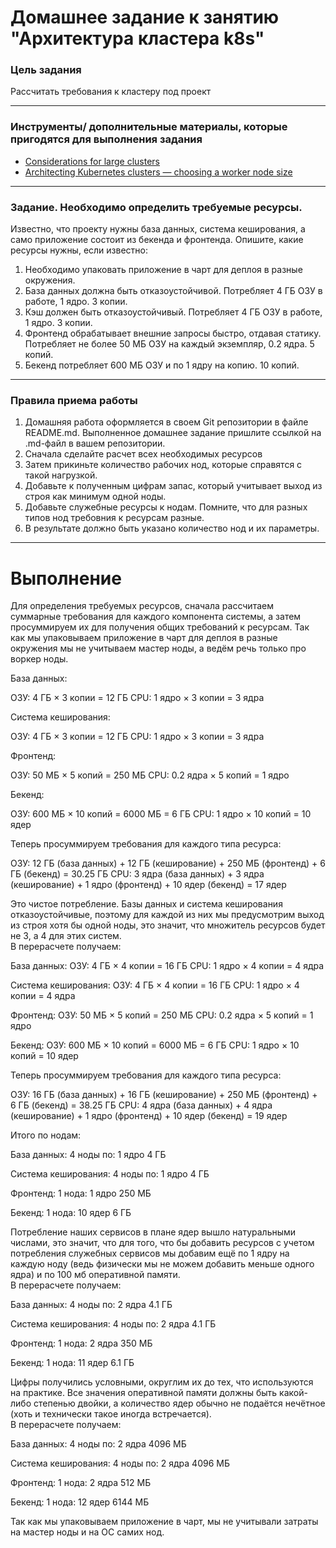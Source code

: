 # Домашнее задание к занятию "Архитектура кластера k8s"

### Цель задания

Рассчитать требования к кластеру под проект   

------

### Инструменты/ дополнительные материалы, которые пригодятся для выполнения задания

- [Considerations for large clusters](https://kubernetes.io/docs/setup/best-practices/cluster-large/)
- [Architecting Kubernetes clusters — choosing a worker node size](https://learnk8s.io/kubernetes-node-size)

------

### Задание. Необходимо определить требуемые ресурсы. 
Известно, что проекту нужны база данных, система кеширования, а само приложение состоит из бекенда и фронтенда. Опишите, какие ресурсы нужны, если известно:

1. Необходимо упаковать приложение в чарт для деплоя в разные окружения. 
2. База данных должна быть отказоустойчивой. Потребляет 4 ГБ ОЗУ в работе, 1 ядро. 3 копии. 
3. Кэш должен быть отказоустойчивый. Потребляет 4 ГБ ОЗУ в работе, 1 ядро. 3 копии. 
4. Фронтенд обрабатывает внешние запросы быстро, отдавая статику. Потребляет не более 50 МБ ОЗУ на каждый экземпляр, 0.2 ядра. 5 копий. 
5. Бекенд потребляет 600 МБ ОЗУ и по 1 ядру на копию. 10 копий.

----

### Правила приема работы

1. Домашняя работа оформляется в своем Git репозитории в файле README.md. Выполненное домашнее задание пришлите ссылкой на .md-файл в вашем репозитории.
2. Сначала сделайте расчет всех необходимых ресурсов 
3. Затем прикиньте количество рабочих нод, которые справятся с такой нагрузкой. 
4. Добавьте к полученным цифрам запас, который учитывает выход из строя как минимум одной ноды. 
5. Добавьте служебные ресурсы к нодам. Помните, что для разных типов нод требовния к ресурсам разные. 
6. В результате должно быть указано количество нод и их параметры.

----
# Выполнение

Для определения требуемых ресурсов, сначала рассчитаем суммарные требования для каждого компонента системы, а затем просуммируем их для получения общих требований к ресурсам. Так как мы упаковываем приложение в чарт для деплоя в разные окружения мы не учитываем мастер ноды, а ведём речь только про воркер ноды.

База данных:

ОЗУ: 4 ГБ × 3 копии = 12 ГБ
CPU: 1 ядро × 3 копии = 3 ядра

Система кеширования:

ОЗУ: 4 ГБ × 3 копии = 12 ГБ
CPU: 1 ядро × 3 копии = 3 ядра

Фронтенд:

ОЗУ: 50 МБ × 5 копий = 250 МБ
CPU: 0.2 ядра × 5 копий = 1 ядро

Бекенд:

ОЗУ: 600 МБ × 10 копий = 6000 МБ = 6 ГБ
CPU: 1 ядро × 10 копий = 10 ядер

Теперь просуммируем требования для каждого типа ресурса:

ОЗУ: 12 ГБ (база данных) + 12 ГБ (кеширование) + 250 МБ (фронтенд) + 6 ГБ (бекенд) = 30.25 ГБ
CPU: 3 ядра (база данных) + 3 ядра (кеширование) + 1 ядро (фронтенд) + 10 ядер (бекенд) = 17 ядер

Это чистое потребление. Базы данных и система кеширования отказоустойчивые, поэтому для каждой из них мы предусмотрим выход из строя хотя бы одной ноды, это значит, что множитель ресурсов будет не 3, а 4 для этих систем.  
В перерасчете получаем:

База данных:
ОЗУ: 4 ГБ × 4 копии = 16 ГБ
CPU: 1 ядро × 4 копии = 4 ядра

Система кеширования:
ОЗУ: 4 ГБ × 4 копии = 16 ГБ
CPU: 1 ядро × 4 копии = 4 ядра

Фронтенд:
ОЗУ: 50 МБ × 5 копий = 250 МБ
CPU: 0.2 ядра × 5 копий = 1 ядро

Бекенд:
ОЗУ: 600 МБ × 10 копий = 6000 МБ = 6 ГБ
CPU: 1 ядро × 10 копий = 10 ядер

Теперь просуммируем требования для каждого типа ресурса:

ОЗУ: 16 ГБ (база данных) + 16 ГБ (кеширование) + 250 МБ (фронтенд) + 6 ГБ (бекенд) = 38.25 ГБ
CPU: 4 ядра (база данных) + 4 ядра (кеширование) + 1 ядро (фронтенд) + 10 ядер (бекенд) = 19 ядер

Итого по нодам:

База данных:
4 ноды по: 1 ядро 4 ГБ

Система кеширования:
4 ноды по: 1 ядро 4 ГБ

Фронтенд:
1 нода: 1 ядро 250 МБ

Бекенд:
1 нода: 10 ядер 6 ГБ

Потребление наших сервисов в плане ядер вышло натуральными числами, это значит, что для того, что бы добавить ресурсов с учетом потребления служебных сервисов мы добавим ещё по 1 ядру на каждую ноду (ведь физически мы не можем добавить меньше одного ядра) и по 100 мб оперативной памяти.  
В перерасчете получаем:

База данных:
4 ноды по: 2 ядра 4.1 ГБ

Система кеширования:
4 ноды по: 2 ядра 4.1 ГБ

Фронтенд:
1 нода: 2 ядра 350 МБ

Бекенд:
1 нода: 11 ядер 6.1 ГБ

Цифры получились условными, округлим их до тех, что используются на практике. Все значения оперативной памяти должны быть какой-либо степенью двойки, а количество ядер обычно не подаётся нечётное (хоть и технически такое иногда встречается).  
В перерасчете получаем:

База данных:
4 ноды по: 2 ядра 4096 МБ

Система кеширования:
4 ноды по: 2 ядра 4096 МБ

Фронтенд:
1 нода: 2 ядра 512 МБ

Бекенд:
1 нода: 12 ядер 6144 МБ

Так как мы упаковываем приложение в чарт, мы не учитывали затраты на мастер ноды и на ОС самих нод.

